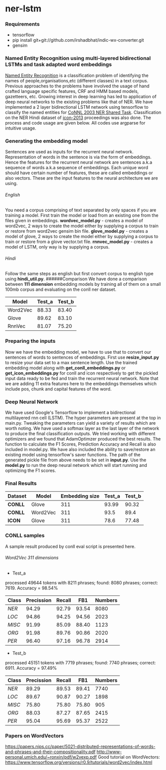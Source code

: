 # ner-lstm

### Requirements

* tensorflow
* pip install git+git://github.com/irshadbhat/indic-wx-converter.git
* gensim 

### Named Entity Recognition using multi-layered bidirectional LSTMs and task adapted word embeddings

[Named Entity Recognition](https://en.wikipedia.org/wiki/Named-entity_recognition) is a classification problem of identifying the names of people,organisations,etc (different classes) in a text corpus. 
Previous approaches to the problems have involved the usage of hand crafted language specific features, CRF and HMM based models, gazetteers, etc. Growing interest in deep learning has led to application of deep neural networks to the existing problems like that of NER. 
We have implemented a 2 layer bidirectional LSTM network using tensorflow to classify the named entities for [CoNNL 2003 NER Shared Task](http://www.cnts.ua.ac.be/conll2003/ner/). 
Classification on the NER Hindi dataset of [icon-2013](http://ltrc.iiit.ac.in/icon/2013/) proceedings was also done.
The process and code usage are given below. All codes use argparse for intuitive usage.

### Generating the embedding model

Sentences are used as inputs for the recurrent neural network.
Representation of words in the sentence is via the form of embeddings.
Hence the features for the recurrent neural network are sentences a.k.a sequence of words a.k.a sequence of embeddings.
Each unique word should have certain number of features, these are called embeddings or also vectors. These are the input features to the neural architecture we are using.

###### English

You need a corpus comprising of text separated by only spaces if you are training a model.
First train the model or load from an existing one from the files given in embeddings.
**wordvec_model.py** - creates a model of word2vec, 2 ways to create the model either by supplying a corpus to train or restore from word2vec gensim bin file.
**glove_model.py** - creates a model of glove, 2 ways to create the model either by supplying a corpus to train or restore from a glove vector.txt file.
**rnnvec_model.py** - creates a model of LSTM, only way is by supplying a corpus.

###### Hindi
Follow the same steps as english but first convert corpus to english type using **hindi_util.py**.
######Comparison
We have done a comparison between **111 dimension** embedding models by training all of them on a small 100mb corpus and evaluating on the conll ner dataset.

Model | Test_a | Test_b
--- | --- | ---
Word2Vec | 88.33 | 83.40
Glove | 89.62 | 83.10
RnnVec | 81.07 | 75.20

### Preparing the inputs

Now we have the embedding model, we have to use that to convert our sentences of words to sentences of embeddings.
First use **resize_input.py** to resize your data set to a max sentence length.
Use the trained embedding model along with **get_conll_embeddings.py** or **get_icon_embeddings.py** for conll and icon respectively to get the pickled input data ready to be fed and train the recurrent neural network.
Note that we are adding 11 extra features here to the embeddings themselves which include pos, chunk and capital features of the word.

### Deep Neural Network
We have used Google's Tensorflow to implement a bidirectional multilayered rnn cell (LSTM). The hyper parameters are present at the top in main.py. Tweaking the parameters can yield a variety of results which are worth noting.
We have used a softmax layer as the last layer of the network to produce the final classification outputs. We tried working with different optimizers and we found that AdamOptimzer produced the best results.
The function to calculate the F1 Scores, Prediction Accuracy and Recall is also included in model.py. We have also included the ability to save/restore an existing model using tensorflow's saver functions.
The path of the generated pickle file from above needs to be set in **input.py**.
Use the **model.py** to run the deep neural network which will start running and optimizing the F1 scores.

### Final Results

Dataset | Model | Embedding size | Test_a | Test_b
--- | --- | --- | --- | ---
**CONLL** | Glove | 311 | 93.99 | 90.32
**CONLL** | Word2Vec | 311 | 93.5 | 89.4
**ICON** | Glove | 311 | 78.6 | 77.48 

### CONLL samples

A sample result produced by conll eval script is presented here.

###### Word2Vec 311 dimensions

* Test_a

processed 49644 tokens with 8211 phrases; found: 8080 phrases; correct: 7619.
Accuracy = 98.54%

Class | Precission | Recall | FB1 | Numbers
--- | --- | --- | --- | ---
*NER* | 94.29 | 92.79 | 93.54 | 8080
*LOC* | 94.86 | 94.25 | 94.56 | 2023
*MISC* | 91.99 | 85.09 | 88.40 | 1123
*ORG* | 91.98 | 89.76 | 90.86 | 2020
*PER* | 96.40 | 97.16 | 96.78 | 2914

* Test_b

processed 45151 tokens with 7719 phrases; found: 7740 phrases; correct: 6911.
Accuracy = 97.49%

Class | Precission | Recall | FB1 | Numbers
--- | --- | --- | --- | ---
*NER* | 89.29 | 89.53 | 89.41 | 7740
*LOC* | 89.67 | 90.87 | 90.27 | 1898
*MISC* | 75.80 | 75.80 | 75.80 | 905
*ORG* | 88.03 | 87.27 | 87.65 | 2415
*PER* | 95.04 | 95.69 | 95.37 | 2522

### Papers on WordVectors

https://papers.nips.cc/paper/5021-distributed-representations-of-words-and-phrases-and-their-compositionality.pdf
http://www-personal.umich.edu/~ronxin/pdf/w2vexp.pdf
Good tutorial on WordVectors: https://www.tensorflow.org/versions/r0.9/tutorials/word2vec/index.html
